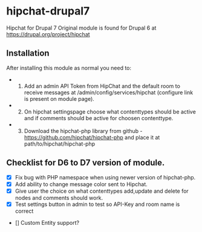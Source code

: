hipchat-drupal7
===============

Hipchat for Drupal 7
Original module is found for Drupal 6 at https://drupal.org/project/hipchat

## Installation
After installing this module as normal you need to:

- 1) Add an admin API Token from HipChat and the default room to receive messages at /admin/config/services/hipchat (configure link is present on module page).
- 2) On hipchat settingspage choose what contenttypes should be active and if comments should be active for choosen contenttype.
- 3) Download the hipchat-php library from github - https://github.com/hipchat/hipchat-php and place it at path/to/hipchat/hipchat-php

## Checklist for D6 to D7 version of module.
- [x] Fix bug with PHP namespace when using newer version of hipchat-php.
- [x] Add ability to change message color sent to Hipchat.
- [x] Give user the choice on what contenttypes add,update and delete for nodes and comments should work.
- [x] Test settings button in admin to test so API-Key and room name is correct
- [] Custom Entity support?

